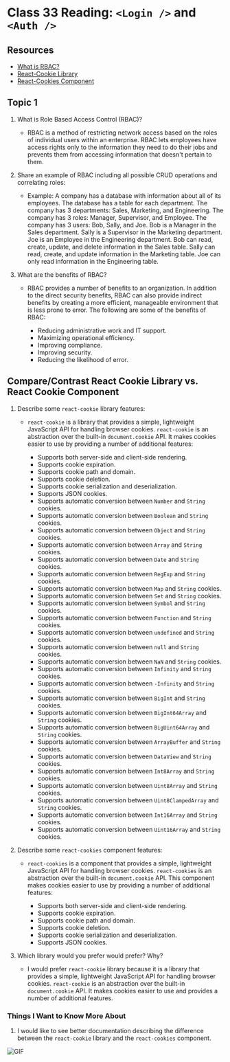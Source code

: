 # Class 33 Reading: `<Login />` and `<Auth />`

## Resources

- [What is RBAC?](https://www.digitalguardian.com/blog/what-role-based-access-control-rbac-examples-benefits-and-more)
- [React-Cookie Library](https://www.npmjs.com/package/react-cookie)
- [React-Cookies Component](https://www.npmjs.com/package/react-cookies)

## Topic 1

1. What is Role Based Access Control (RBAC)?

    - RBAC is a method of restricting network access based on the roles of individual users within an enterprise. RBAC lets employees have access rights only to the information they need to do their jobs and prevents them from accessing information that doesn't pertain to them.

2. Share an example of RBAC including all possible CRUD operations and correlating roles:

    - Example: A company has a database with information about all of its employees. The database has a table for each department. The company has 3 departments: Sales, Marketing, and Engineering. The company has 3 roles: Manager, Supervisor, and Employee. The company has 3 users: Bob, Sally, and Joe. Bob is a Manager in the Sales department. Sally is a Supervisor in the Marketing department. Joe is an Employee in the Engineering department. Bob can read, create, update, and delete information in the Sales table. Sally can read, create, and update information in the Marketing table. Joe can only read information in the Engineering table.

3. What are the benefits of RBAC?

    - RBAC provides a number of benefits to an organization. In addition to the direct security benefits, RBAC can also provide indirect benefits by creating a more efficient, manageable environment that is less prone to error. The following are some of the benefits of RBAC:

        - Reducing administrative work and IT support.
        - Maximizing operational efficiency.
        - Improving compliance.
        - Improving security.
        - Reducing the likelihood of error.

## Compare/Contrast React Cookie Library vs. React Cookie Component

1. Describe some `react-cookie` library features:

    - `react-cookie` is a library that provides a simple, lightweight JavaScript API for handling browser cookies. `react-cookie` is an abstraction over the built-in `document.cookie` API. It makes cookies easier to use by providing a number of additional features:

        - Supports both server-side and client-side rendering.
        - Supports cookie expiration.
        - Supports cookie path and domain.
        - Supports cookie deletion.
        - Supports cookie serialization and deserialization.
        - Supports JSON cookies.
        - Supports automatic conversion between `Number` and `String` cookies.
        - Supports automatic conversion between `Boolean` and `String` cookies.
        - Supports automatic conversion between `Object` and `String` cookies.
        - Supports automatic conversion between `Array` and `String` cookies.
        - Supports automatic conversion between `Date` and `String` cookies.
        - Supports automatic conversion between `RegExp` and `String` cookies.
        - Supports automatic conversion between `Map` and `String` cookies.
        - Supports automatic conversion between `Set` and `String` cookies.
        - Supports automatic conversion between `Symbol` and `String` cookies.
        - Supports automatic conversion between `Function` and `String` cookies.
        - Supports automatic conversion between `undefined` and `String` cookies.
        - Supports automatic conversion between `null` and `String` cookies.
        - Supports automatic conversion between `NaN` and `String` cookies.
        - Supports automatic conversion between `Infinity` and `String` cookies.
        - Supports automatic conversion between `-Infinity` and `String` cookies.
        - Supports automatic conversion between `BigInt` and `String` cookies.
        - Supports automatic conversion between `BigInt64Array` and `String` cookies.
        - Supports automatic conversion between `BigUint64Array` and `String` cookies.
        - Supports automatic conversion between `ArrayBuffer` and `String` cookies.
        - Supports automatic conversion between `DataView` and `String` cookies.
        - Supports automatic conversion between `Int8Array` and `String` cookies.
        - Supports automatic conversion between `Uint8Array` and `String` cookies.
        - Supports automatic conversion between `Uint8ClampedArray` and `String` cookies.
        - Supports automatic conversion between `Int16Array` and `String` cookies.
        - Supports automatic conversion between `Uint16Array` and `String` cookies.

2. Describe some `react-cookies` component features:

    - `react-cookies` is a component that provides a simple, lightweight JavaScript API for handling browser cookies. `react-cookies` is an abstraction over the built-in `document.cookie` API. This component makes cookies easier to use by providing a number of additional features:

        - Supports both server-side and client-side rendering.
        - Supports cookie expiration.
        - Supports cookie path and domain.
        - Supports cookie deletion.
        - Supports cookie serialization and deserialization.
        - Supports JSON cookies.

3. Which library would you prefer would prefer? Why?

    - I would prefer `react-cookie` library because it is a library that provides a simple, lightweight JavaScript API for handling browser cookies. `react-cookie` is an abstraction over the built-in `document.cookie` API. It makes cookies easier to use and provides a number of additional features.

### Things I Want to Know More About

1. I would like to see better documentation describing the difference between the `react-cookie` library and the `react-cookies` component. 

![GIF](https://media.giphy.com/media/bAlYQOugzX9sY/giphy.gif)
